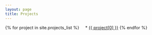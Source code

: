 ```yaml
---
layout: page
title: Projects
---
```


{% for project in site.projects_list %}
   &nbsp;&nbsp;&nbsp; * <a href="{{ project[1] }}">{{ project[0] }}</a>
{% endfor %}
